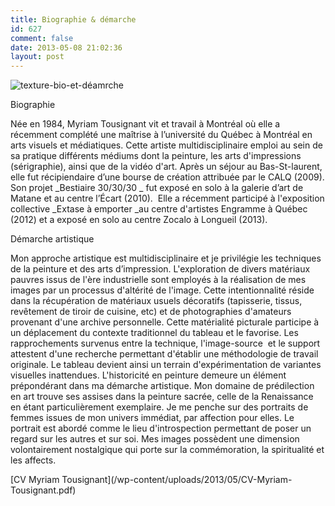```yaml
---
title: Biographie & démarche
id: 627
comment: false
date: 2013-05-08 21:02:36
layout: post
---
```


![texture-bio-et-déamrche](/wp-content/uploads/2013/05/texture-bio-et-demarche.png)
<div class="one_half">

Biographie
    
Née en 1984, Myriam Tousignant vit et travail à Montréal où elle a récemment complété une maîtrise à l’université du Québec à Montréal en arts visuels et médiatiques. Cette artiste multidisciplinaire emploi au sein de sa pratique différents médiums dont la peinture, les arts d'impressions (sérigraphie), ainsi que de la vidéo d'art. Après un séjour au Bas-St-laurent, elle fut récipiendaire d’une bourse de création attribuée par le CALQ (2009). Son projet _Bestiaire 30/30/30 _ fut exposé en solo à la galerie d’art de Matane et au centre l’Écart (2010).  Elle a récemment participé à l'exposition collective _Extase à emporter _au centre d'artistes Engramme à Québec (2012) et a exposé en solo au centre Zocalo à Longueil (2013).

</div>
<div class="one_half last">

Démarche artistique
    
Mon approche artistique est multidisciplinaire et je privilégie les techniques de la peinture et des arts d’impression. L'exploration de divers matériaux pauvres issus de l'ère industrielle sont employés à la réalisation de mes images par un processus d'altérité de l'image. Cette intentionnalité réside dans la récupération de matériaux usuels décoratifs (tapisserie, tissus, revêtement de tiroir de cuisine, etc) et de photographies d'amateurs provenant d'une archive personnelle. Cette matérialité picturale participe à un déplacement du contexte traditionnel du tableau et le favorise. Les rapprochements survenus entre la technique, l'image-source  et le support attestent d'une recherche permettant d'établir une méthodologie de travail originale. Le tableau devient ainsi un terrain d'expérimentation de variantes visuelles inattendues. L'historicité en peinture demeure un élément prépondérant dans ma démarche artistique. Mon domaine de prédilection en art trouve ses assises dans la peinture sacrée, celle de la Renaissance en étant particulièrement exemplaire. Je me penche sur des portraits de femmes issues de mon univers immédiat, par affection pour elles. Le portrait est abordé comme le lieu d'introspection permettant de poser un regard sur les autres et sur soi. Mes images possèdent une dimension volontairement nostalgique qui porte sur la commémoration, la spiritualité et les affects.

</div>
<div class="clearboth"></div>
[CV Myriam Tousignant](/wp-content/uploads/2013/05/CV-Myriam-Tousignant.pdf)
